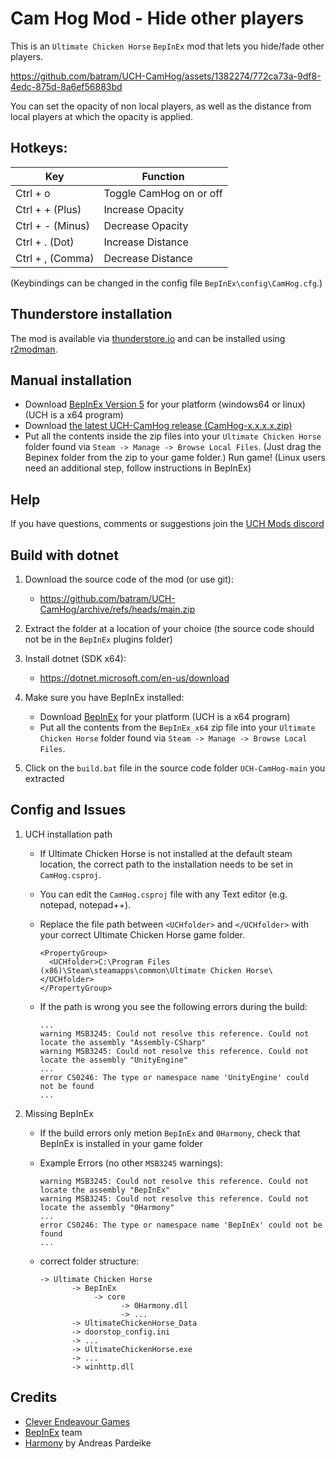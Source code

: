 # Cam Hog Mod - Hide other players
This is an `Ultimate Chicken Horse` `BepInEx` mod that lets you hide/fade other players.


https://github.com/batram/UCH-CamHog/assets/1382274/772ca73a-9df8-4edc-875d-8a6ef56883bd


You can set the opacity of non local players,
as well as the distance from local players at which the opacity is applied.


## Hotkeys:

| Key                 |  Function                          |
| ---                 |                                --- |
| Ctrl + o            | Toggle CamHog on or off            |
| Ctrl + + (Plus)     | Increase Opacity                   |
| Ctrl + - (Minus)    | Decrease Opacity                   |
| Ctrl + . (Dot)      | Increase Distance                  |
| Ctrl + , (Comma)    | Decrease Distance                  |

(Keybindings can be changed in the config file `BepInEx\config\CamHog.cfg`.)

 
## Thunderstore installation
The mod is available via [thunderstore.io](https://thunderstore.io/c/ultimate-chicken-horse/) and can be installed using [r2modman](https://github.com/ebkr/r2modmanPlus/releases/latest).

## Manual installation
- Download [BepInEx Version 5](https://github.com/BepInEx/BepInEx/releases/latest) for your platform (windows64 or linux) (UCH is a x64 program)
- Download [the latest UCH-CamHog release (CamHog-x.x.x.x.zip)](https://github.com/batram/UCH-CamHog/releases) 
- Put all the contents inside the zip files into your `Ultimate Chicken Horse` folder found via `Steam -> Manage -> Browse Local Files`.
  (Just drag the Bepinex folder from the zip to your game folder.)
Run game! (Linux users need an additional step, follow instructions in BepInEx)

## Help
If you have questions, comments or suggestions join the [UCH Mods discord](https://discord.gg/GgzDQW6zbq)


## Build with dotnet
1. Download the source code of the mod (or use git):
      - https://github.com/batram/UCH-CamHog/archive/refs/heads/main.zip

2. Extract the folder at a location of your choice (the source code should not be in the `BepInEx` plugins folder)

3. Install dotnet (SDK x64):
      - https://dotnet.microsoft.com/en-us/download

4. Make sure you have BepInEx installed:
      - Download [BepInEx](https://github.com/BepInEx/BepInEx/releases) for your platform (UCH is a x64 program)
      - Put all the contents from the `BepInEx_x64` zip file into your `Ultimate Chicken Horse` folder found via `Steam -> Manage -> Browse Local Files`.

5. Click on the `build.bat` file in the source code folder `UCH-CamHog-main` you extracted 

## Config and Issues
1. UCH installation path
      - If Ultimate Chicken Horse is not installed at the default steam location, 
  the correct path to the installation needs to be set in `CamHog.csproj`.
      - You can edit the `CamHog.csproj` file with any Text editor (e.g. notepad, notepad++). 
      - Replace the file path between `<UCHfolder>` and `</UCHfolder>` with your correct Ultimate Chicken Horse game folder.

            <PropertyGroup>
              <UCHfolder>C:\Program Files (x86)\Steam\steamapps\common\Ultimate Chicken Horse\</UCHfolder>
            </PropertyGroup>
      
      - If the path is wrong you see the following errors during the build:

            ...
            warning MSB3245: Could not resolve this reference. Could not locate the assembly "Assembly-CSharp"
            warning MSB3245: Could not resolve this reference. Could not locate the assembly "UnityEngine"
            ...
            error CS0246: The type or namespace name 'UnityEngine' could not be found
            ...

2. Missing BepInEx
      - If the build errors only metion `BepInEx` and `0Harmony`, check that BepInEx is installed in your game folder
      - Example Errors (no other `MSB3245` warnings):

            warning MSB3245: Could not resolve this reference. Could not locate the assembly "BepInEx"
            warning MSB3245: Could not resolve this reference. Could not locate the assembly "0Harmony"
            ...
            error CS0246: The type or namespace name 'BepInEx' could not be found
            ...
              
      - correct folder structure:

            -> Ultimate Chicken Horse
                   -> BepInEx
                        -> core
                              -> 0Harmony.dll
                              -> ...
                   -> UltimateChickenHorse_Data
                   -> doorstop_config.ini
                   -> ...
                   -> UltimateChickenHorse.exe
                   -> ...
                   -> winhttp.dll


## Credits
- [Clever Endeavour Games](https://www.cleverendeavourgames.com/)
- [BepInEx](https://github.com/BepInEx/BepInEx) team
- [Harmony](https://github.com/pardeike/Harmony) by Andreas Pardeike
